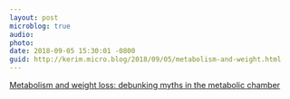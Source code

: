 ```yaml
---
layout: post
microblog: true
audio: 
photo: 
date: 2018-09-05 15:30:01 -0800
guid: http://kerim.micro.blog/2018/09/05/metabolism-and-weight.html
---
```

[Metabolism and weight loss: debunking myths in the metabolic chamber](https://www.vox.com/2018/9/4/17486110/metabolism-diet-fast-weight-loss)
